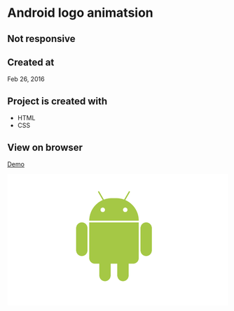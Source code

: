 # Android logo animatsion

## Not responsive

## Created at
Feb 26, 2016

## Project is created with
* HTML
* CSS

## View on browser
[Demo](https://n00bg1rl.github.io/responsive/)

![github](./assets/images/github.png)